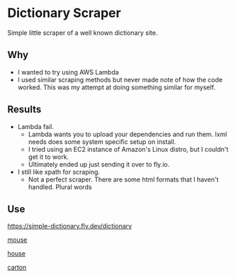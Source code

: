 
# Dictionary Scraper

Simple little scraper of a well known dictionary site.

## Why

- I wanted to try using AWS Lambda
- I used similar scraping methods but never made note of how the code worked. This was my attempt at doing something similar for myself.


## Results

- Lambda fail.
    - Lambda wants you to upload your dependencies and run them. lxml needs does some system specific setup on install.
    - I tried using an EC2 instance of Amazon's Linux distro, but I couldn't get it to work.
    - Ultimately ended up just sending it over to fly.io.
- I still like xpath for scraping.
    - Not a perfect scraper. There are some html formats that I haven't handled. Plural words

## Use

https://simple-dictionary.fly.dev/dictionary

[mouse](https://simple-dictionary.fly.dev/mouse)

[house](https://simple-dictionary.fly.dev/house)

[carton](https://simple-dictionary.fly.dev/carton)
